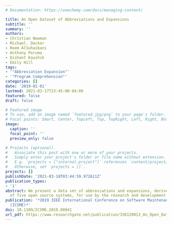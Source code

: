 ```yaml
---
# Documentation: https://wowchemy.com/docs/managing-content/

title: An Open Dataset of Abbreviations and Expansions
subtitle: ''
summary: ''
authors:
- Christian Newman
- Michael. Decker
- Reem AlSuhaibani
- Anthony Peruma
- Dishant Kaushik
- Emily Hill
tags:
- '"Abbreviation Expansion"'
- '"Program Comprehension"'
categories: []
date: '2019-01-01'
lastmod: 2021-03-17T23:45:00-04:00
featured: false
draft: false

# Featured image
# To use, add an image named `featured.jpg/png` to your page's folder.
# Focal points: Smart, Center, TopLeft, Top, TopRight, Left, Right, BottomLeft, Bottom, BottomRight.
image:
  caption: ''
  focal_point: ''
  preview_only: false

# Projects (optional).
#   Associate this post with one or more of your projects.
#   Simply enter your project's folder or file name without extension.
#   E.g. `projects = ["internal-project"]` references `content/project/deep-learning/index.md`.
#   Otherwise, set `projects = []`.
projects: []
publishDate: '2021-03-18T03:44:59.972611Z'
publication_types:
- '1'
abstract: We present a data set of abbreviations and expansions, derived from a set
  of five open source systems, for use by the research and development communities.
publication: '*2019 IEEE International Conference on Software Maintenance and Evolution
  (ICSME)*'
doi: 10.1109/ICSME.2019.00041
url_pdf: https://www.researchgate.net/publication/336120013_An_Open_Dataset_of_Abbreviations_and_Expansions
---
```

